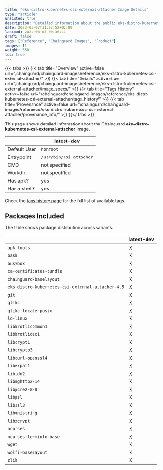 ```yaml
---
title: "eks-distro-kubernetes-csi-external-attacher Image Details"
type: "article"
unlisted: true
description: "Detailed information about the public eks-distro-kubernetes-csi-external-attacher Chainguard Image."
date: 2023-03-07T11:07:52+02:00
lastmod: 2024-06-05 00:36:13
draft: false
tags: ["Reference", "Chainguard Images", "Product"]
images: []
weight: 550
toc: true
---
```


{{< tabs >}}
{{< tab title="Overview" active=false url="/chainguard/chainguard-images/reference/eks-distro-kubernetes-csi-external-attacher/" >}}
{{< tab title="Details" active=true url="/chainguard/chainguard-images/reference/eks-distro-kubernetes-csi-external-attacher/image_specs/" >}}
{{< tab title="Tags History" active=false url="/chainguard/chainguard-images/reference/eks-distro-kubernetes-csi-external-attacher/tags_history/" >}}
{{< tab title="Provenance" active=false url="/chainguard/chainguard-images/reference/eks-distro-kubernetes-csi-external-attacher/provenance_info/" >}}
{{</ tabs >}}

This page shows detailed information about the Chainguard **eks-distro-kubernetes-csi-external-attacher** Image.

|              | latest-dev              |
|--------------|-------------------------|
| Default User | `nonroot`               |
| Entrypoint   | `/usr/bin/csi-attacher` |
| CMD          | not specified           |
| Workdir      | not specified           |
| Has apk?     | yes                     |
| Has a shell? | yes                     |

Check the [tags history page](/chainguard/chainguard-images/reference/eks-distro-kubernetes-csi-external-attacher/tags_history/) for the full list of available tags.

## Packages Included
The table shows package distribution across variants.

|                                                   | latest-dev |
|---------------------------------------------------|------------|
| `apk-tools`                                       | X          |
| `bash`                                            | X          |
| `busybox`                                         | X          |
| `ca-certificates-bundle`                          | X          |
| `chainguard-baselayout`                           | X          |
| `eks-distro-kubernetes-csi-external-attacher-4.5` | X          |
| `git`                                             | X          |
| `glibc`                                           | X          |
| `glibc-locale-posix`                              | X          |
| `ld-linux`                                        | X          |
| `libbrotlicommon1`                                | X          |
| `libbrotlidec1`                                   | X          |
| `libcrypt1`                                       | X          |
| `libcrypto3`                                      | X          |
| `libcurl-openssl4`                                | X          |
| `libexpat1`                                       | X          |
| `libidn2`                                         | X          |
| `libnghttp2-14`                                   | X          |
| `libpcre2-8-0`                                    | X          |
| `libpsl`                                          | X          |
| `libssl3`                                         | X          |
| `libunistring`                                    | X          |
| `libxcrypt`                                       | X          |
| `ncurses`                                         | X          |
| `ncurses-terminfo-base`                           | X          |
| `wget`                                            | X          |
| `wolfi-baselayout`                                | X          |
| `zlib`                                            | X          |

